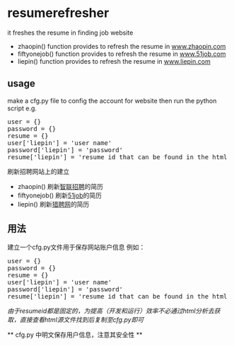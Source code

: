 resumerefresher
===============

it freshes the resume in finding job website

* zhaopin() function provides to refresh the resume in www.zhaopin.com
* fiftyonejob() function provides to refresh the resume in www.51job.com
* liepin() function provides to refresh the resume in www.liepin.com
## usage ##
make a cfg.py file to config the account for website then run the python script
e.g.
<pre>
user = {}
password = {}
resume = {}
user['liepin'] = 'user name'
password['liepin'] = 'password'
resume['liepin'] = 'resume id that can be found in the html source code'
</pre>

刷新招聘网站上的建立
* zhaopin() 刷新[智联招聘](www.zhaopin.com)的简历
* fiftyonejob() 刷新[51job](www.51job.com)的简历
* liepin() 刷新[猎聘网](www.liepin.com)的简历

## 用法 ##
建立一个cfg.py文件用于保存网站账户信息
例如：
<pre>
user = {}
password = {}
resume = {}
user['liepin'] = 'user name'
password['liepin'] = 'password'
resume['liepin'] = 'resume id that can be found in the html source code'
</pre>
*由于resumeid都是固定的，为提高（开发和运行）效率不必通过html分析去获取，直接查看html源文件找到后复制至cfg.py即可*

** cfg.py 中明文保存用户信息，注意其安全性 **
